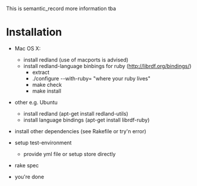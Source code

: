 This is semantic_record more information tba

Installation
===

- Mac OS X:
  - install redland (use of macports is advised)
  - install redland-language binbings for ruby (http://librdf.org/bindings/)
    - extract
    - ./configure --with-ruby= "where your ruby lives"
    - make check
    - make install
    
- other e.g. Ubuntu
  - install redland (apt-get install redland-utils)
  - install language bindings (apt-get install librdf-ruby)

- install other dependencies (see Rakefile or try'n error)
- setup test-environment
  - provide yml file or setup store directly
- rake spec
- you're done  
    